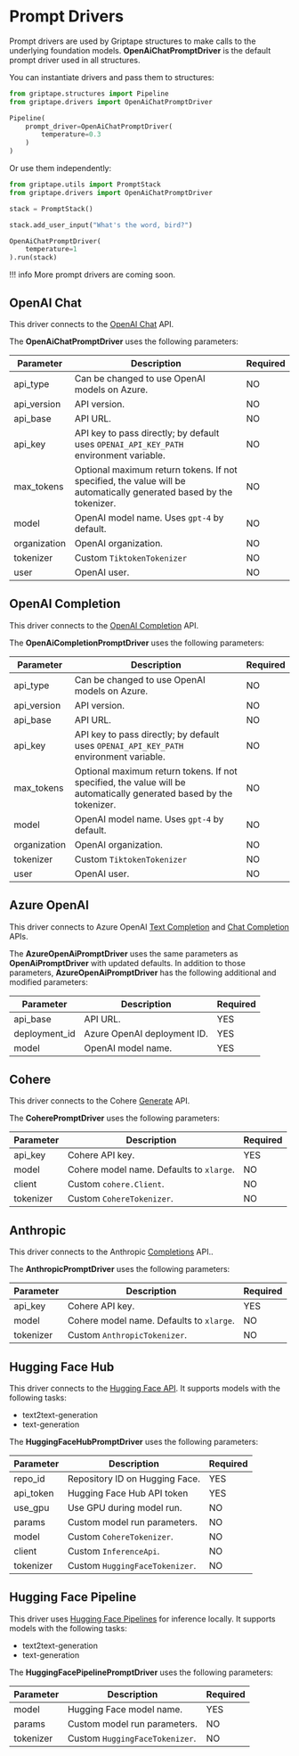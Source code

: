 # Prompt Drivers

Prompt drivers are used by Griptape structures to make calls to the underlying foundation models. **OpenAiChatPromptDriver** is the default prompt driver used in all structures.

You can instantiate drivers and pass them to structures:

```python
from griptape.structures import Pipeline
from griptape.drivers import OpenAiChatPromptDriver

Pipeline(
    prompt_driver=OpenAiChatPromptDriver(
        temperature=0.3
    )
)
```

Or use them independently:

```python
from griptape.utils import PromptStack
from griptape.drivers import OpenAiChatPromptDriver

stack = PromptStack()

stack.add_user_input("What's the word, bird?")

OpenAiChatPromptDriver(
    temperature=1
).run(stack)
```

!!! info
    More prompt drivers are coming soon.

## OpenAI Chat

This driver connects to the [OpenAI Chat](https://platform.openai.com/docs/guides/chat) API.

The **OpenAiChatPromptDriver** uses the following parameters:

| Parameter    | Description                                                                                                         | Required |
|--------------|---------------------------------------------------------------------------------------------------------------------|----------|
| api_type     | Can be changed to use OpenAI models on Azure.                                                                       | NO       |
| api_version  | API version.                                                                                                        | NO       |
| api_base     | API URL.                                                                                                            | NO       |
| api_key      | API key to pass directly; by default uses `OPENAI_API_KEY_PATH` environment variable.                               | NO       |
| max_tokens   | Optional maximum return tokens. If not specified, the value will be automatically generated based by the tokenizer. | NO       |
| model        | OpenAI model name. Uses `gpt-4` by default.                                                                         | NO       |
| organization | OpenAI organization.                                                                                                | NO       |
| tokenizer    | Custom `TiktokenTokenizer`                                                                                          | NO       |
| user         | OpenAI user.                                                                                                        | NO       |

## OpenAI Completion

This driver connects to the [OpenAI Completion](https://platform.openai.com/docs/guides/completion) API.

The **OpenAiCompletionPromptDriver** uses the following parameters:

| Parameter    | Description                                                                                                         | Required |
|--------------|---------------------------------------------------------------------------------------------------------------------|----------|
| api_type     | Can be changed to use OpenAI models on Azure.                                                                       | NO       |
| api_version  | API version.                                                                                                        | NO       |
| api_base     | API URL.                                                                                                            | NO       |
| api_key      | API key to pass directly; by default uses `OPENAI_API_KEY_PATH` environment variable.                               | NO       |
| max_tokens   | Optional maximum return tokens. If not specified, the value will be automatically generated based by the tokenizer. | NO       |
| model        | OpenAI model name. Uses `gpt-4` by default.                                                                         | NO       |
| organization | OpenAI organization.                                                                                                | NO       |
| tokenizer    | Custom `TiktokenTokenizer`                                                                                          | NO       |
| user         | OpenAI user.                                                                                                        | NO       |

## Azure OpenAI

This driver connects to Azure OpenAI [Text Completion](https://learn.microsoft.com/en-us/azure/cognitive-services/openai/reference) and [Chat Completion](https://learn.microsoft.com/en-us/azure/cognitive-services/openai/reference) APIs.

The **AzureOpenAiPromptDriver** uses the same parameters as **OpenAiPromptDriver** with updated defaults. In addition to those parameters, **AzureOpenAiPromptDriver** has the following additional and modified parameters:

| Parameter     | Description                 | Required |
|---------------|-----------------------------|----------|
| api_base      | API URL.                    | YES      |
| deployment_id | Azure OpenAI deployment ID. | YES      |
| model         | OpenAI model name.          | YES      |

## Cohere

This driver connects to the Cohere [Generate](https://docs.cohere.ai/reference/generate) API.

The **CoherePromptDriver** uses the following parameters:

| Parameter | Description                              | Required |
|-----------|------------------------------------------|----------|
| api_key   | Cohere API key.                          | YES      |
| model     | Cohere model name. Defaults to `xlarge`. | NO       |
| client    | Custom `cohere.Client`.                  | NO       |
| tokenizer | Custom `CohereTokenizer`.                | NO       |

## Anthropic

This driver connects to the Anthropic [Completions](https://docs.anthropic.com/claude/reference/complete_post) API..

The **AnthropicPromptDriver** uses the following parameters:

| Parameter | Description                              | Required |
|-----------|------------------------------------------|----------|
| api_key   | Cohere API key.                          | YES      |
| model     | Cohere model name. Defaults to `xlarge`. | NO       |
| tokenizer | Custom `AnthropicTokenizer`.             | NO       |

## Hugging Face Hub

This driver connects to the [Hugging Face API](https://huggingface.co/docs/hub/api). It supports models with the following tasks:

* text2text-generation
* text-generation

The **HuggingFaceHubPromptDriver** uses the following parameters:

| Parameter | Description                    | Required |
|-----------|--------------------------------|----------|
| repo_id   | Repository ID on Hugging Face. | YES      |
| api_token | Hugging Face Hub API token     | YES      |
| use_gpu   | Use GPU during model run.      | NO       |
| params    | Custom model run parameters.   | NO       |
| model     | Custom `CohereTokenizer`.      | NO       |
| client    | Custom `InferenceApi`.         | NO       |
| tokenizer | Custom `HuggingFaceTokenizer`. | NO       |

## Hugging Face Pipeline

This driver uses [Hugging Face Pipelines](https://huggingface.co/docs/transformers/main_classes/pipelines) for inference locally. It supports models with the following tasks:

* text2text-generation
* text-generation

The **HuggingFacePipelinePromptDriver** uses the following parameters:

| Parameter | Description                    | Required |
|-----------|--------------------------------|----------|
| model     | Hugging Face model name.       | YES      |
| params    | Custom model run parameters.   | NO       |
| tokenizer | Custom `HuggingFaceTokenizer`. | NO       |
